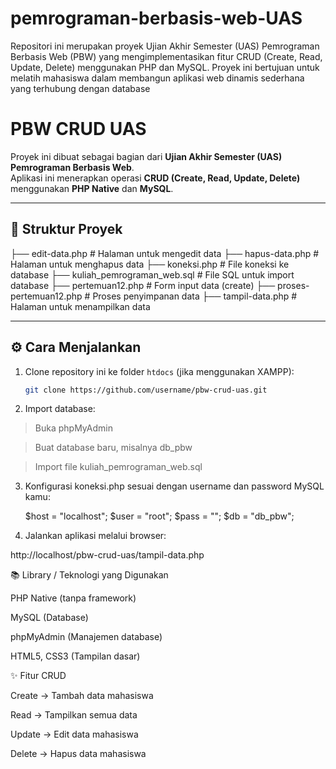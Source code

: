 # pemrograman-berbasis-web-UAS
Repositori ini merupakan proyek Ujian Akhir Semester (UAS) Pemrograman Berbasis Web (PBW) yang mengimplementasikan fitur CRUD (Create, Read, Update, Delete) menggunakan PHP dan MySQL. Proyek ini bertujuan untuk melatih mahasiswa dalam membangun aplikasi web dinamis sederhana yang terhubung dengan database
# PBW CRUD UAS

Proyek ini dibuat sebagai bagian dari **Ujian Akhir Semester (UAS) Pemrograman Berbasis Web**.  
Aplikasi ini menerapkan operasi **CRUD (Create, Read, Update, Delete)** menggunakan **PHP Native** dan **MySQL**.

---

## 📂 Struktur Proyek
├── edit-data.php # Halaman untuk mengedit data
├── hapus-data.php # Halaman untuk menghapus data
├── koneksi.php # File koneksi ke database
├── kuliah_pemrograman_web.sql # File SQL untuk import database
├── pertemuan12.php # Form input data (create)
├── proses-pertemuan12.php # Proses penyimpanan data
├── tampil-data.php # Halaman untuk menampilkan data


---

## ⚙️ Cara Menjalankan
1. Clone repository ini ke folder `htdocs` (jika menggunakan XAMPP):
   ```bash
   git clone https://github.com/username/pbw-crud-uas.git

2. Import database:

> Buka phpMyAdmin

> Buat database baru, misalnya db_pbw

> Import file kuliah_pemrograman_web.sql

3. Konfigurasi koneksi.php sesuai dengan username dan password MySQL kamu:

      $host = "localhost";
      $user = "root";
      $pass = "";
      $db   = "db_pbw";


4. Jalankan aplikasi melalui browser:

http://localhost/pbw-crud-uas/tampil-data.php

📚 Library / Teknologi yang Digunakan

PHP Native (tanpa framework)

MySQL (Database)

phpMyAdmin (Manajemen database)

HTML5, CSS3 (Tampilan dasar)

✨ Fitur CRUD

Create → Tambah data mahasiswa

Read → Tampilkan semua data

Update → Edit data mahasiswa

Delete → Hapus data mahasiswa
